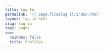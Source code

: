 ```yaml
---
title: Log In
permalink: '{{ page.fileSlug }}/index.html'
layout: log-in.html
slug: log-in
tags: pages
seo:
  noindex: false
  title: Profiles
---
```



